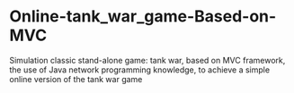 # Online-tank_war_game-Based-on-MVC
Simulation classic stand-alone game: tank war, based on MVC framework, the use of Java network programming knowledge, to achieve a simple online version of the tank war game

